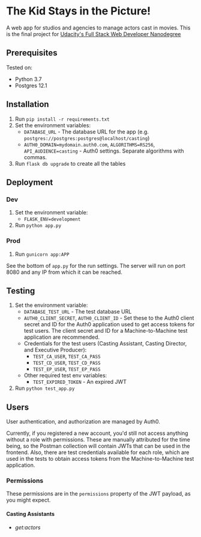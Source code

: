# The Kid Stays in the Picture!

A web app for studios and agencies to manage actors cast in movies.
This is the final project for [Udacity's Full Stack Web Developer Nanodegree](https://www.udacity.com/course/full-stack-web-developer-nanodegree--nd0044)

## Prerequisites

Tested on:

* Python 3.7
* Postgres 12.1

## Installation

1. Run `pip install -r requirements.txt`
2. Set the environment variables:
   * `DATABASE_URL` - The database URL for the app (e.g. `postgres://postgres:postgres@localhost/casting`)
   * `AUTH0_DOMAIN=mydomain.auth0.com`, `ALGORITHMS=RS256`, `API_AUDIENCE=casting` - Auth0 settings. Separate algorithms with commas.
3. Run `flask db upgrade` to create all the tables
   
## Deployment

### Dev

1. Set the environment variable:
   * `FLASK_ENV=development`
2. Run `python app.py`

### Prod

1. Run `gunicorn app:APP`

See the bottom of `app.py` for the run settings. The server will run on port 8080 and any IP from which it can be reached.

## Testing

1. Set the environment variable:
   * `DATABASE_TEST_URL` - The test database URL
   * `AUTH0_CLIENT_SECRET`, `AUTH0_CLIENT_ID` - Set these to the Auth0 client secret and ID for the Auth0 application used to get access tokens for test users.
   The client secret and ID for a Machine-to-Machine test application are recommended.
   * Credentials for the test users (Casting Assistant, Casting Director, and Executive Producer):
     * `TEST_CA_USER`, `TEST_CA_PASS`
     * `TEST_CD_USER`, `TEST_CD_PASS`
     * `TEST_EP_USER`, `TEST_EP_PASS`
   * Other required test env variables:
     * `TEST_EXPIRED_TOKEN` - An expired JWT
2. Run `python test_app.py`

## Users

User authentication, and authorization are managed by Auth0.

Currently, if you registered a new account, you'd still not access anything without a role with permissions.
These are manually attributed for the time being, so the Postman collection will contain JWTs that can be used
in the frontend. Also, there are test credentials available for each role, which are used in the tests to obtain
access tokens from the Machine-to-Machine test application.

### Permissions

These permissions are in the `permissions` property of the JWT payload, as you might expect. 

#### Casting Assistants

* *get:actors* 

